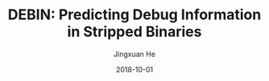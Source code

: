 ---
layout: post
title: "DEBIN: Predicting Debug Information in Stripped Binaries"
date: 2018-10-01
image:
categories: research
author: "Jingxuan He"
authors: "<u>Jingxuan He</u>, Pesho Ivanov, Petar Tsankov, Veselin Raychev, Martin Vechev"
venue: "ACM CCS"
paper: pdfs/ccs18-debin.pdf
code: https://github.com/eth-sri/debin
website:
---
